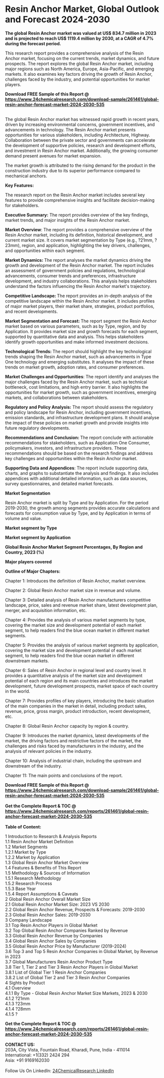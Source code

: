 <h1>Resin Anchor Market, Global Outlook and Forecast 2024-2030</h1><p><strong>The global Resin Anchor market was valued at US$ 834.7 million in 2023 and is projected to reach US$ 1119.4 million by 2030, at a CAGR of 4.7% during the forecast period.</strong></p><p>
</p><p>This research report provides a comprehensive analysis of the Resin Anchor market, focusing on the current trends, market dynamics, and future prospects. The report explores the global Resin Anchor market, including major regions such as North America, Europe, Asia-Pacific, and emerging markets. It also examines key factors driving the growth of Resin Anchor, challenges faced by the industry, and potential opportunities for market players.</p><div><b>Download FREE Sample of this Report @ 
            <a href="https://www.24chemicalresearch.com/download-sample/261461/global-resin-anchor-forecast-market-2024-2030-535">
            https://www.24chemicalresearch.com/download-sample/261461/global-resin-anchor-forecast-market-2024-2030-535</a></b></div><br><p>
The global Resin Anchor market has witnessed rapid growth in recent years, driven by increasing environmental concerns, government incentives, and advancements in technology. The Resin Anchor market presents opportunities for various stakeholders, including Architecture, Highway. Collaboration between the private sector and governments can accelerate the development of supportive policies, research and development efforts, and investment in Resin Anchor market. Additionally, the growing consumer demand present avenues for market expansion.</p><p>
The market growth is attributed to the rising demand for the product in the construction industry due to its superior performance compared to mechanical anchors.</p><p>
<strong>Key Features:</strong></p><p>
The research report on the Resin Anchor market includes several key features to provide comprehensive insights and facilitate decision-making for stakeholders.</p><p>
<strong>Executive Summary:</strong> The report provides overview of the key findings, market trends, and major insights of the Resin Anchor market.</p><p>
<strong>Market Overview</strong>: The report provides a comprehensive overview of the Resin Anchor market, including its definition, historical development, and current market size. It covers market segmentation by Type (e.g., ?21mm, ?23mm), region, and application, highlighting the key drivers, challenges, and opportunities within each segment.</p><p>
<strong>Market Dynamics: </strong>The report analyses the market dynamics driving the growth and development of the Resin Anchor market. The report includes an assessment of government policies and regulations, technological advancements, consumer trends and preferences, infrastructure development, and industry collaborations. This analysis helps stakeholders understand the factors influencing the Resin Anchor market's trajectory.</p><p>
<strong>Competitive Landscape: </strong>The report provides an in-depth analysis of the competitive landscape within the Resin Anchor market. It includes profiles of major market players, their market share, strategies, product portfolios, and recent developments.</p><p>
<strong>Market Segmentation and Forecast: </strong>The report segment the Resin Anchor market based on various parameters, such as by Type, region, and by Application. It provides market size and growth forecasts for each segment, supported by quantitative data and analysis. This helps stakeholders identify growth opportunities and make informed investment decisions.</p><p>
<strong>Technological Trends: </strong>The report should highlight the key technological trends shaping the Resin Anchor market, such as advancements in Type One technology and emerging substitutes. It analyses the impact of these trends on market growth, adoption rates, and consumer preferences.</p><p>
<strong>Market Challenges and Opportunities</strong>: The report identify and analyses the major challenges faced by the Resin Anchor market, such as technical bottleneck, cost limitations, and high entry barrier. It also highlights the opportunities for market growth, such as government incentives, emerging markets, and collaborations between stakeholders.</p><p>
<strong>Regulatory and Policy Analysis:</strong> The report should assess the regulatory and policy landscape for Resin Anchor, including government incentives, emission standards, and infrastructure development plans. It should analyse the impact of these policies on market growth and provide insights into future regulatory developments.</p><p>
<strong>Recommendations and Conclusion: </strong>The report conclude with actionable recommendations for stakeholders, such as Application One Consumer, policymakers, investors, and infrastructure providers. These recommendations should be based on the research findings and address key challenges and opportunities within the Resin Anchor market.</p><p>
<strong>Supporting Data and Appendices</strong>: The report include supporting data, charts, and graphs to substantiate the analysis and findings. It also includes appendices with additional detailed information, such as data sources, survey questionnaires, and detailed market forecasts.</p><p>
<strong>Market Segmentation</strong></p><p>
Resin Anchor market is split by Type and by Application. For the period 2019-2030, the growth among segments provides accurate calculations and forecasts for consumption value by Type, and by Application in terms of volume and value.</p><p>
<strong>Market segment by Type</strong></p><p>
</p><p>
</p><p><strong>Market segment by Application</strong></p><p>
</p><p>
</p><p><strong>Global Resin Anchor Market Segment Percentages, By Region and Country, 2023 (%)</strong></p><p>
</p><p>
</p><p><strong>Major players covered</strong></p><p>
</p><p>
</p><p><strong>Outline of Major Chapters:</strong></p><p>
Chapter 1: Introduces the definition of Resin Anchor, market overview.</p><p>
Chapter 2: Global Resin Anchor market size in revenue and volume.</p><p>
Chapter 3: Detailed analysis of Resin Anchor manufacturers competitive landscape, price, sales and revenue market share, latest development plan, merger, and acquisition information, etc.</p><p>
Chapter 4: Provides the analysis of various market segments by type, covering the market size and development potential of each market segment, to help readers find the blue ocean market in different market segments.</p><p>
Chapter 5: Provides the analysis of various market segments by application, covering the market size and development potential of each market segment, to help readers find the blue ocean market in different downstream markets.</p><p>
Chapter 6: Sales of Resin Anchor in regional level and country level. It provides a quantitative analysis of the market size and development potential of each region and its main countries and introduces the market development, future development prospects, market space of each country in the world.</p><p>
Chapter 7: Provides profiles of key players, introducing the basic situation of the main companies in the market in detail, including product sales, revenue, price, gross margin, product introduction, recent development, etc.</p><p>
Chapter 8: Global Resin Anchor capacity by region &amp; country.</p><p>
Chapter 9: Introduces the market dynamics, latest developments of the market, the driving factors and restrictive factors of the market, the challenges and risks faced by manufacturers in the industry, and the analysis of relevant policies in the industry.</p><p>
Chapter 10: Analysis of industrial chain, including the upstream and downstream of the industry.</p><p>
Chapter 11: The main points and conclusions of the report.</p><div><b>Download FREE Sample of this Report @ 
            <a href="https://www.24chemicalresearch.com/download-sample/261461/global-resin-anchor-forecast-market-2024-2030-535">
            https://www.24chemicalresearch.com/download-sample/261461/global-resin-anchor-forecast-market-2024-2030-535</a></b></div><br><div><b>Get the Complete Report & TOC @ 
            <a href="https://www.24chemicalresearch.com/reports/261461/global-resin-anchor-forecast-market-2024-2030-535">
            https://www.24chemicalresearch.com/reports/261461/global-resin-anchor-forecast-market-2024-2030-535</a></b></div><br>
            <b>Table of Content:</b><p>1 Introduction to Research & Analysis Reports<br />
    1.1 Resin Anchor Market Definition<br />
    1.2 Market Segments<br />
        1.2.1 Market by Type<br />
        1.2.2 Market by Application<br />
    1.3 Global Resin Anchor Market Overview<br />
    1.4 Features & Benefits of This Report<br />
    1.5 Methodology & Sources of Information<br />
        1.5.1 Research Methodology<br />
        1.5.2 Research Process<br />
        1.5.3 Base Year<br />
        1.5.4 Report Assumptions & Caveats<br />
2 Global Resin Anchor Overall Market Size<br />
    2.1 Global Resin Anchor Market Size: 2023 VS 2030<br />
    2.2 Global Resin Anchor Revenue, Prospects & Forecasts: 2019-2030<br />
    2.3 Global Resin Anchor Sales: 2019-2030<br />
3 Company Landscape<br />
    3.1 Top Resin Anchor Players in Global Market<br />
    3.2 Top Global Resin Anchor Companies Ranked by Revenue<br />
    3.3 Global Resin Anchor Revenue by Companies<br />
    3.4 Global Resin Anchor Sales by Companies<br />
    3.5 Global Resin Anchor Price by Manufacturer (2019-2024)<br />
    3.6 Top 3 and Top 5 Resin Anchor Companies in Global Market, by Revenue in 2023<br />
    3.7 Global Manufacturers Resin Anchor Product Type<br />
    3.8 Tier 1, Tier 2 and Tier 3 Resin Anchor Players in Global Market<br />
        3.8.1 List of Global Tier 1 Resin Anchor Companies<br />
        3.8.2 List of Global Tier 2 and Tier 3 Resin Anchor Companies<br />
4 Sights by Product<br />
    4.1 Overview<br />
        4.1.1 By Type - Global Resin Anchor Market Size Markets, 2023 & 2030<br />
        4.1.2 ?21mm<br />
        4.1.3 ?23mm<br />
        4.1.4 ?28mm<br />
        4.1.5 ?</p><div><b>Get the Complete Report & TOC @ 
            <a href="https://www.24chemicalresearch.com/reports/261461/global-resin-anchor-forecast-market-2024-2030-535">
            https://www.24chemicalresearch.com/reports/261461/global-resin-anchor-forecast-market-2024-2030-535</a></b></div><br><b>CONTACT US:</b><br>
            203A, City Vista, Fountain Road, Kharadi, Pune, India - 411014<br>
            International: +1(332) 2424 294<br>
            Asia: +91 9169162030 <br><br>
            Follow Us On LinkedIn: <a href="https://www.linkedin.com/company/24chemicalresearch/">24ChemicalResearch LinkedIn</a>